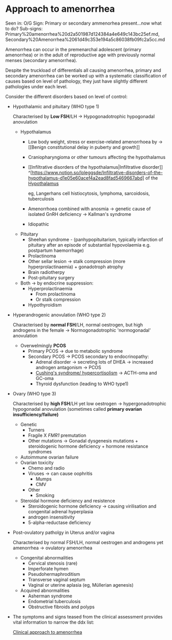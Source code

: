 # Approach to amenorrhea

Seen in: O/G
Sign: Primary or secondary ammenorhea present...now what to do?
Sub-signs: Primary%20amenorrhea%20d2a501987d124384a4e649c143bc25ef.md, Secondary%20Amenorrhea%2061d49c353e194a5c86038fb09fc2a5cc.md

Amenorrhea can occur in the premenarchal adolescent (primary amenorrhea) or in the adult of reproductive age with previously normal menses (secondary amenorrhea).

Despite the truckload of differentials all causing amenorrhea, primary and secondary amenorrhea can be worked up with a systematic classification of causes based on level of pathology, they just have slightly different pathologies under each level.

Consider the different disorders based on level of control:

- Hypothalamic and pituitary (WHO type 1)

    Characterised by **Low FSH**/LH → Hypogonadotrophic hypogonadal anovulation

    - Hypothalamus
        - Low body weight, stress or exercise-related amenorrhoea by → [[Benign constitutional delay in puberty and growth]]
        - Craniopharyngioma or other tumours affecting the hypothalamus
        - [[Infiltrative disorders of the hypothalamus|Infiltrative disorder]] ^[https://www.notion.so/loleggsde/Infiltrative-disorders-of-the-hypothalamus-d1e05e60acef4a2ead8fad5469667abd]  of the [Hypothalamus](../../Localisation%2060873530bb4e483da3b01a3b06d2aa2b/Localisation%205b4a5d3a1dce4b4eac946983da607acb/Hypothalamus%204ab60a4e954646a6b89ce5aa814df7ab.md)

            eg, Langerhans cell histiocytosis, lymphoma, sarcoidosis, tuberculosis

        - Amenorrhoea combined with anosmia → genetic cause of isolated GnRH deficiency → Kallman's syndrome
        - Idiopathic
    - Pituitary
        - Sheehan syndrome - (panhypopituitarism, typically infarction of pituitary after an episode of substantial hypovolaemia e.g. postpartum haemorrhage)
        - Prolactinoma
        - Other sellar lesion -> stalk compression (more hyperprolactinaemia) + gonadotroph atrophy
        - Brain radiotherpy
        - Post-pituitary surgery
    - Both -> by endocrine suppression:
        - Hyperprolactinaemia
            - From prolactinoma
            - Or stalk compression
        - Hypothyroidism
- Hyperandrogenic anovulation (WHO type 2)

    Characterised by **normal FSH**/LH, normal oestrogen, but high androgens in the female → Normogonadotrophic 'normogonadal' anovulation

    - Overwelmingly **PCOS**
        - Primary PCOS → due to metabolic syndrome
        - Secondary PCOS → PCOS secondary to endocrinopathy:
            - Adrenal disorder → secreting lots of DHEA → increased androgen antagonism → PCOS
            - [Cushing's syndrome/ hypercortisolism](Cushing's%20syndrome%20hypercortisolism%20994a7df4b62b4cc3890fbc98f11346c0.md) → ACTH-oma and GC-oma
            - Thyroid dysfunction (leading to WHO type1)
- Ovary (WHO type 3)

    Characterised by **high FSH**/LH yet low oestrogen → hypergonadotrophic hypogonadal anovulation (sometimes called **primary ovarian insufficiency/failure)**

    - Genetic
        - Turners
        - Fragile X *FMR1* premutation
        - Other mutations -> Gonadal dysgenesis mutations + steroidogenic hormone deficiency + hormone resistance syndromes
    - Autoimmune ovarian failure
    - Ovarian toxicity
        - Chemo and radio
        - Viruses -> can cause oophritis
            - Mumps
            - CMV
        - Other
            - Smoking
    - Steroidal hormone deficiency and resistence
        - Steroidogenic hormone deficiency → causing virilisation and congenital adrenal hyperplasia
        - androgen insensitivity
        - 5-alpha-reductase deficiency
- Post-ovulatory patholgy in Uterus and/or vagina

    Characterised by normal FSH/LH, normal oestrogen and androgens yet amenorrhea → ovulatory amenorrhea

    - Congenital abnormalities
        - Cervical stenosis (rare)
        - Imperforate hymen
        - Pseudohermaphroditism
        - Transverse vaginal septum
        - Vaginal or uterine aplasia (eg, Müllerian agenesis)
    - Acquired abnormalities
        - Asherman syndrome
        - Endometrial tuberculosis
        - Obstructive fibroids and polyps

- The symptoms and signs teased from the clinical assessment provides vital information to narrow the ddx list:

    [Clinical approach to amenorrhea](Approach%20to%20amenorrhea%20d517560ba4cb4353998c1812c9bb062a/Clinical%20approach%20to%20amenorrhea%2024c9a2e7ae1548bcb3fb8e2147566c3c.csv)
